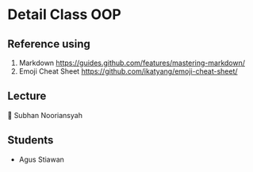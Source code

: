 # Detail Class OOP

## Reference using
1. Markdown https://guides.github.com/features/mastering-markdown/
2. Emoji Cheat Sheet https://github.com/ikatyang/emoji-cheat-sheet/

## Lecture
:star_struck: Subhan Nooriansyah

## Students
- Agus Stiawan

